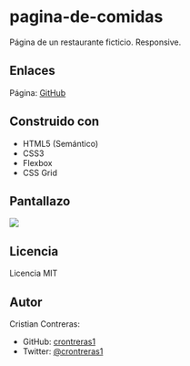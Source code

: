 # pagina-de-comidas

Página de un restaurante ficticio. Responsive.

## Enlaces
Página: [GitHub](https://crontreras1.github.io/pagina-de-comidas/)

## Construido con
- HTML5 (Semántico)
- CSS3
- Flexbox
- CSS Grid

## Pantallazo 
![](./src/screenshot-landing-suprote.png)

## Licencia
Licencia MIT

## Autor
Cristian Contreras: 
- GitHub: [crontreras1](https://github.com/crontreras1)
- Twitter: [@crontreras1](https://twitter.com/crontreras1)
